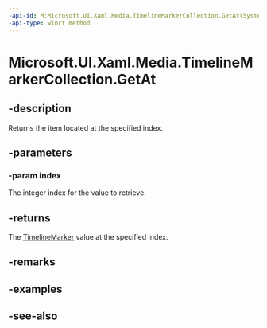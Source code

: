 ```yaml
---
-api-id: M:Microsoft.UI.Xaml.Media.TimelineMarkerCollection.GetAt(System.UInt32)
-api-type: winrt method
---
```


<!-- Method syntax
public Windows.UI.Xaml.Media.TimelineMarker GetAt(System.UInt32 index)
-->

# Microsoft.UI.Xaml.Media.TimelineMarkerCollection.GetAt

## -description
Returns the item located at the specified index.

## -parameters
### -param index
The integer index for the value to retrieve.

## -returns
The [TimelineMarker](timelinemarker.md) value at the specified index.

## -remarks

## -examples

## -see-also
